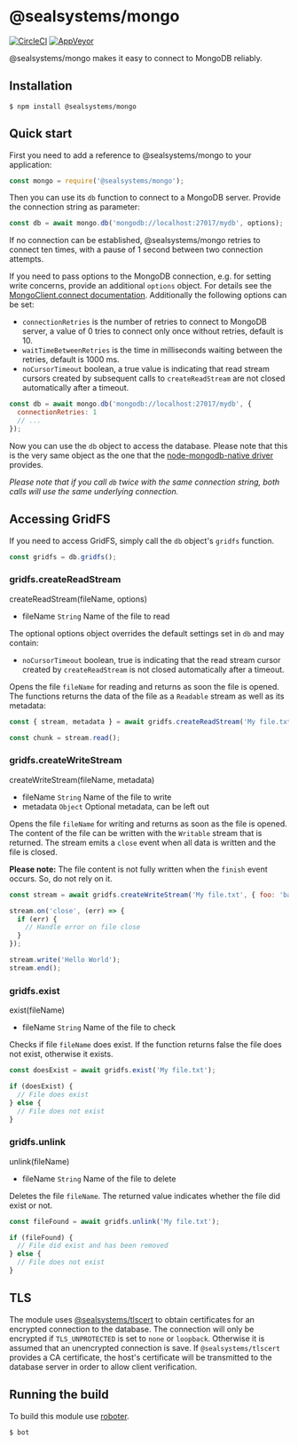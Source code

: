 # @sealsystems/mongo

[![CircleCI](https://circleci.com/gh/sealsystems/node-mongo.svg?style=svg)](https://circleci.com/gh/sealsystems/node-mongo)
[![AppVeyor](https://ci.appveyor.com/api/projects/status/d24pt7cyplw29xo6?svg=true)](https://ci.appveyor.com/project/Plossys/node-mongo)

@sealsystems/mongo makes it easy to connect to MongoDB reliably.

## Installation

```shell
$ npm install @sealsystems/mongo
```

## Quick start

First you need to add a reference to @sealsystems/mongo to your application:

```javascript
const mongo = require('@sealsystems/mongo');
```

Then you can use its `db` function to connect to a MongoDB server. Provide the connection string as parameter:

```javascript
const db = await mongo.db('mongodb://localhost:27017/mydb', options);
```

If no connection can be established, @sealsystems/mongo retries to connect ten times, with a pause of 1 second between two connection attempts.

If you need to pass options to the MongoDB connection, e.g. for setting write concerns, provide an additional `options` object. For details see the [MongoClient.connect documentation](http://mongodb.github.io/node-mongodb-native/api-generated/mongoclient.html#mongoclient-connect). Additionally the following options can be set:

- `connectionRetries` is the number of retries to connect to MongoDB server, a value of 0 tries to connect only once without retries, default is 10.
- `waitTimeBetweenRetries` is the time in milliseconds waiting between the retries, default is 1000 ms.
- `noCursorTimeout` boolean, a true value is indicating that read stream cursors created by subsequent calls to `createReadStream` are not closed automatically after a timeout.

```javascript
const db = await mongo.db('mongodb://localhost:27017/mydb', {
  connectionRetries: 1
  // ...
});
```

Now you can use the `db` object to access the database. Please note that this is the very same object as the one that the [node-mongodb-native driver](http://mongodb.github.io/node-mongodb-native/) provides.

*Please note that if you call `db` twice with the same connection string, both calls will use the same underlying connection.*

## Accessing GridFS

If you need to access GridFS, simply call the `db` object's `gridfs` function.

```javascript
const gridfs = db.gridfs();
```

### gridfs.createReadStream

createReadStream(fileName, options)

- fileName `String` Name of the file to read

The optional options object overrides the default settings set in `db` and may contain:

- `noCursorTimeout` boolean, true is indicating that the read stream cursor created by `createReadStream` is not closed automatically after a timeout.

Opens the file `fileName` for reading and returns as soon the file is opened. The functions returns the data of the file as a `Readable` stream as well as its metadata:

```javascript
const { stream, metadata } = await gridfs.createReadStream('My file.txt');

const chunk = stream.read();
```

### gridfs.createWriteStream

createWriteStream(fileName, metadata)

- fileName `String` Name of the file to write
- metadata `Object` Optional metadata, can be left out

Opens the file `fileName` for writing and returns as soon as the file is opened. The content of the file can be written with the `Writable` stream that is returned. The stream emits a `close` event when all data is written and the file is closed.

**Please note:** The file content is not fully written when the `finish` event occurs. So, do not rely on it.

```javascript
const stream = await gridfs.createWriteStream('My file.txt', { foo: 'bar' });

stream.on('close', (err) => {
  if (err) {
    // Handle error on file close
  }
});

stream.write('Hello World');
stream.end();
```

### gridfs.exist

exist(fileName)

- fileName `String` Name of the file to check

Checks if file `fileName` does exist. If the function returns false the file does not exist, otherwise it exists.

```javascript
const doesExist = await gridfs.exist('My file.txt');

if (doesExist) {
  // File does exist
} else {
  // File does not exist
}
```

### gridfs.unlink

unlink(fileName)

- fileName `String` Name of the file to delete

Deletes the file `fileName`. The returned value indicates whether the file did exist or not.

```javascript
const fileFound = await gridfs.unlink('My file.txt');

if (fileFound) {
  // File did exist and has been removed
} else {
  // File does not exist
}
```

## TLS

The module uses [@sealsystems/tlscert](https://github.com/sealsystems/tlscert) to obtain certificates for an encrypted connection to the database. The connection will only be encrypted if `TLS_UNPROTECTED` is set to `none` or `loopback`. Otherwise it is assumed that an unencrypted connection is save. If `@sealsystems/tlscert` provides a CA certificate, the host's certificate will be transmitted to the database server in order to allow client verification.

## Running the build

To build this module use [roboter](https://www.npmjs.com/package/roboter).

```shell
$ bot
```
